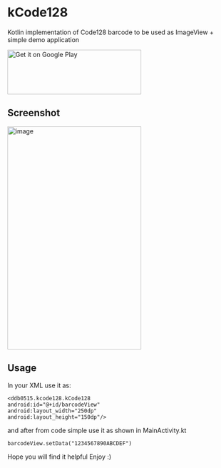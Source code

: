 # kCode128
Kotlin implementation of Code128 barcode to be used as ImageView + simple demo application

<a href='https://play.google.com/store/apps/details?id=ddb0515.kcode128&pcampaignid=pcampaignidMKT-Other-global-all-co-prtnr-py-PartBadge-Mar2515-1'><img width="300" height="100" alt='Get it on Google Play' src='https://play.google.com/intl/en_us/badges/static/images/badges/en_badge_web_generic.png'/></a>

## Screenshot

<img src="https://github.com/ddb0515/kCode128/raw/master/Screenshot.png" data-canonical-src="https://github.com/ddb0515/kCode128/raw/master/Screenshot.png" width="300" height="500"  alt="image"/>

## Usage

In your XML use it as: 

```
<ddb0515.kcode128.kCode128
android:id="@+id/barcodeView"
android:layout_width="250dp"
android:layout_height="150dp"/>
```

and after from code simple use it as shown in MainActivity.kt

```
barcodeView.setData("1234567890ABCDEF")
```

Hope you will find it helpful 
Enjoy :)
